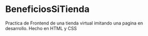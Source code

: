 # BeneficiosSiTienda
Practica de Frontend de una tienda virtual imitando una pagina en desarrollo. Hecho en HTML y CSS
